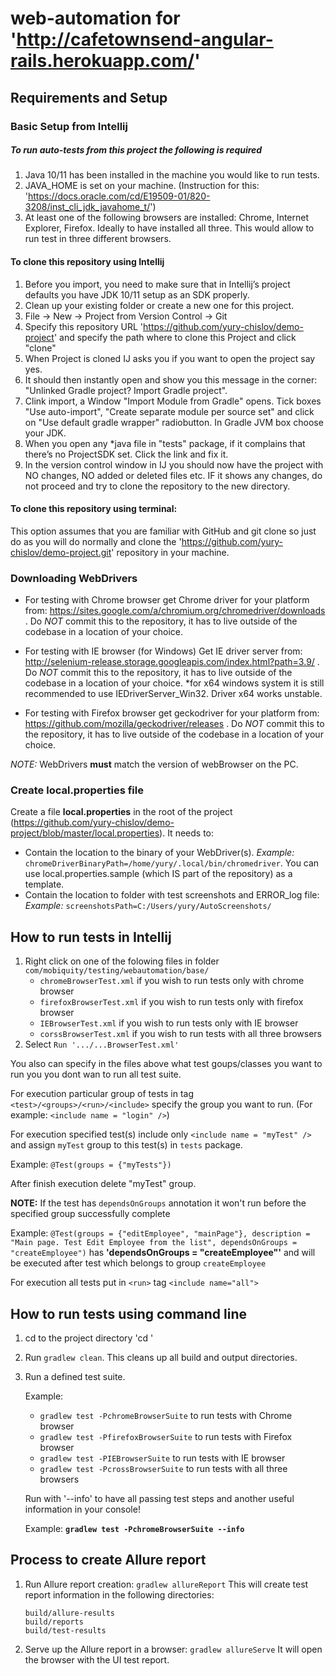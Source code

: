 # web-automation for 'http://cafetownsend-angular-rails.herokuapp.com/'

## Requirements and Setup

### Basic Setup from Intellij

##### To run auto-tests from this project the following is required
1. Java 10/11 has been installed in the machine you would like to run tests.
2. JAVA_HOME is set on your machine. (Instruction for this: 'https://docs.oracle.com/cd/E19509-01/820-3208/inst_cli_jdk_javahome_t/')
3. At least one of the following browsers are installed: Chrome, Internet Explorer, Firefox. Ideally to have installed all three. This would allow to run test in three different browsers.

#### To clone this repository using Intellij
1. Before you import, you need to make sure that in Intellij’s project defaults you have JDK 10/11 setup as an SDK properly.
2. Clean up your existing folder or create a new one for this project.
3. File -> New -> Project from Version Control -> Git
4. Specify this repository URL 'https://github.com/yury-chislov/demo-project' and specify the path where to clone this Project and click "clone"
4. When Project is cloned IJ asks you if you want to open the project say yes.
5. It should then instantly open and show you this message in the corner: "Unlinked Gradle project? Import Gradle project".
6. Clink import, a Window "Import Module from Gradle" opens. Tick boxes "Use auto-import", "Create separate module per source set" and click on "Use default gradle wrapper" radiobutton. In Gradle JVM box choose your JDK.
7. When you open any *java file in "tests" package, if it complains that there’s no ProjectSDK set. Click the link and fix it.
8. In the version control window in IJ you should now have the project with NO changes, NO added or deleted files etc. IF it shows any changes, do not proceed and try to clone the repository to the new directory.

#### To clone this repository using terminal:
This option assumes that you are familiar with GitHub and git clone so just do as you will do normally and clone the 'https://github.com/yury-chislov/demo-project.git' repository in your machine.

### Downloading WebDrivers

- For testing with Chrome browser get Chrome driver for your platform from: https://sites.google.com/a/chromium.org/chromedriver/downloads . Do *NOT* commit this to the repository, it has to live outside of the codebase in a location of your choice.

- For testing with IE browser (for Windows) Get IE driver server from: http://selenium-release.storage.googleapis.com/index.html?path=3.9/ . Do *NOT* commit this to the repository, it has to live outside of the codebase in a location of your choice.
*for x64 windows system it is still recommended to use IEDriverServer_Win32. Driver x64 works unstable.

- For testing with Firefox browser get geckodriver for your platform from: https://github.com/mozilla/geckodriver/releases . Do *NOT* commit this to the repository, it has to live outside of the codebase in a location of your choice.

*NOTE:* WebDrivers **must** match the version of webBrowser on the PC.

### Create local.properties file

Create a file **local.properties** in the root of the project (https://github.com/yury-chislov/demo-project/blob/master/local.properties). It needs to:
- Contain the location to the binary of your WebDriver(s). 
_Example:_ `chromeDriverBinaryPath=/home/yury/.local/bin/chromedriver`. You can use local.properties.sample (which IS part of the repository) as a template.
- Contain the location to folder with test screenshots and ERROR_log file:
_Example:_ `screenshotsPath=C:/Users/yury/AutoScreenshots/`

## How to run tests in Intellij

1. Right click on one of the folowing files in folder `com/mobiquity/testing/webautomation/base/`
    * `chromeBrowserTest.xml` if you wish to run tests only with chrome browser
    * `firefoxBrowserTest.xml` if you wish to run tests only with firefox browser
    * `IEBrowserTest.xml` if you wish to run tests only with IE browser
    * `corssBrowserTest.xml` if you wish to run tests with all three browsers
2. Select `Run '.../...BrowserTest.xml'`

You also can specify in the files above what test goups/classes you want to run you you dont wan to run all test suite.
    
   For execution particular group of tests in tag `<test>/<groups>/<run>/<include>` specify the group you want to run. (For example: `<include name = "login" />`)
    
   For execution specified test(s) include only `<include name = "myTest" />` and assign `myTest` group to this test(s) in `tests` package. 
    
   Example: 
   `@Test(groups = {"myTests"})`
    
   After finish execution delete "myTest" group.
    
   **NOTE:** If the test has `dependsOnGroups` annotation it won't run before the specified group successfully complete
    
   Example:
   `@Test(groups = {"editEmployee", "mainPage"}, description = "Main page. Test Edit Employee from the list", dependsOnGroups = "createEmployee")` has **'dependsOnGroups = "createEmployee"'** and will be executed after test which belongs to group `createEmployee`
    
   For execution all tests put in `<run>` tag `<include name="all">`

## How to run tests using command line

1. cd to the project directory 'cd <your local path to the project>'
1. Run `gradlew clean`. This cleans up all build and output directories.
2. Run a defined test suite.

    Example:

    * ```gradlew test -PchromeBrowserSuite``` to run tests with Chrome browser
    * ```gradlew test -PfirefoxBrowserSuite``` to run tests with Firefox browser
    * ```gradlew test -PIEBrowserSuite```       to run tests with IE browser
    * ```gradlew test -PcrossBrowserSuite```     to run tests with all three browsers
    
    Run with '--info' to have all passing test steps and another useful information in your console!
    
    Example: **`gradlew test -PchromeBrowserSuite --info`**

## Process to create Allure report

1. Run Allure report creation: `gradlew allureReport`
    This will create test report information in the following directories:
    ```
    build/allure-results
    build/reports
    build/test-results
    ```
2. Serve up the Allure report in a browser: `gradlew allureServe` It will open the browser with the UI test report.
